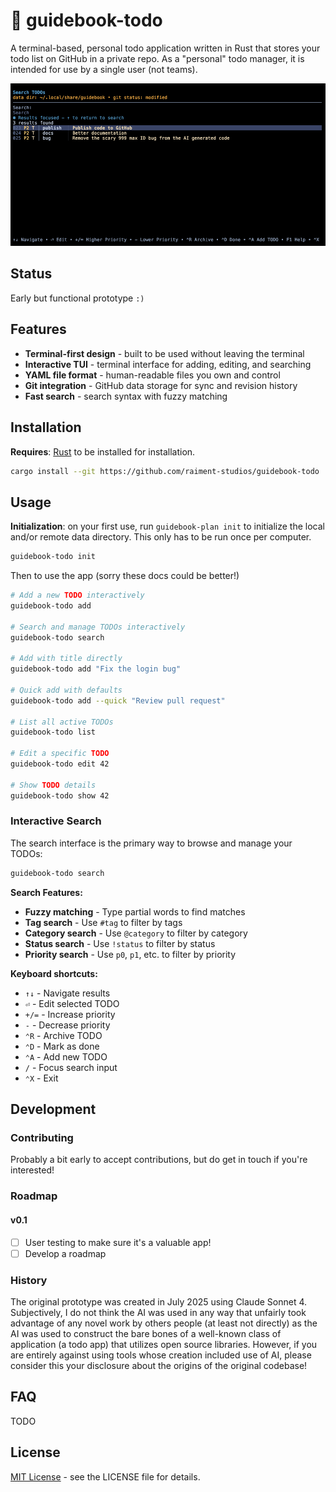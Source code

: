 # 🍁 guidebook-todo

A terminal-based, personal todo application written in Rust that stores your todo list on GitHub in a private repo. As a "personal" todo manager, it is intended for use by a single user (not teams).

![screenshot](docs/image.png)

## Status

Early but functional prototype `:)`

## Features

-   **Terminal-first design** - built to be used without leaving the terminal
-   **Interactive TUI** - terminal interface for adding, editing, and searching
-   **YAML file format** - human-readable files you own and control
-   **Git integration** - GitHub data storage for sync and revision history
-   **Fast search** - search syntax with fuzzy matching

## Installation

**Requires**: [Rust](https://rustup.rs/) to be installed for installation.

```bash
cargo install --git https://github.com/raiment-studios/guidebook-todo
```

## Usage

**Initialization**: on your first use, run `guidebook-plan init` to initialize the local and/or remote data directory. This only has to be run once per computer.

```bash
guidebook-todo init
```

Then to use the app (sorry these docs could be better!)

```bash
# Add a new TODO interactively
guidebook-todo add

# Search and manage TODOs interactively
guidebook-todo search

# Add with title directly
guidebook-todo add "Fix the login bug"

# Quick add with defaults
guidebook-todo add --quick "Review pull request"

# List all active TODOs
guidebook-todo list

# Edit a specific TODO
guidebook-todo edit 42

# Show TODO details
guidebook-todo show 42
```

### Interactive Search

The search interface is the primary way to browse and manage your TODOs:

```bash
guidebook-todo search
```

**Search Features:**

-   **Fuzzy matching** - Type partial words to find matches
-   **Tag search** - Use `#tag` to filter by tags
-   **Category search** - Use `@category` to filter by category
-   **Status search** - Use `!status` to filter by status
-   **Priority search** - Use `p0`, `p1`, etc. to filter by priority

**Keyboard shortcuts:**

-   `↑↓` - Navigate results
-   `⏎` - Edit selected TODO
-   `+/=` - Increase priority
-   `-` - Decrease priority
-   `⌃R` - Archive TODO
-   `⌃D` - Mark as done
-   `⌃A` - Add new TODO
-   `/` - Focus search input
-   `⌃X` - Exit

## Development

### Contributing

Probably a bit early to accept contributions, but do get in touch if you're interested!

### Roadmap

#### v0.1

-   [ ] User testing to make sure it's a valuable app!
-   [ ] Develop a roadmap

### History

The original prototype was created in July 2025 using Claude Sonnet 4. Subjectively, I do not think the AI was used in any way that unfairly took advantage of any novel work by others people (at least not directly) as the AI was used to construct the bare bones of a well-known class of application (a todo app) that utilizes open source libraries. However, if you are entirely against using tools whose creation included use of AI, please consider this your disclosure about the origins of the original codebase!

## FAQ

TODO

## License

[MIT License](LICENSE) - see the LICENSE file for details.
